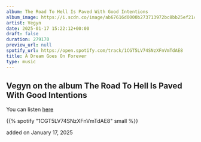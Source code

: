 ```yaml
---
album: The Road To Hell Is Paved With Good Intentions
album_image: https://i.scdn.co/image/ab67616d0000b273713972bc8bb25ef21c39d448
artist: Vegyn
date: 2025-01-17 15:22:12+00:00
draft: false
duration: 279170
preview_url: null
spotify_url: https://open.spotify.com/track/1CGT5LV74SNzXFnVmTdAE8
title: A Dream Goes On Forever
type: music
---
```



## Vegyn on the album The Road To Hell Is Paved With Good Intentions

You can listen [here](https://open.spotify.com/track/1CGT5LV74SNzXFnVmTdAE8)

{{% spotify "1CGT5LV74SNzXFnVmTdAE8" small %}}

added on January 17, 2025